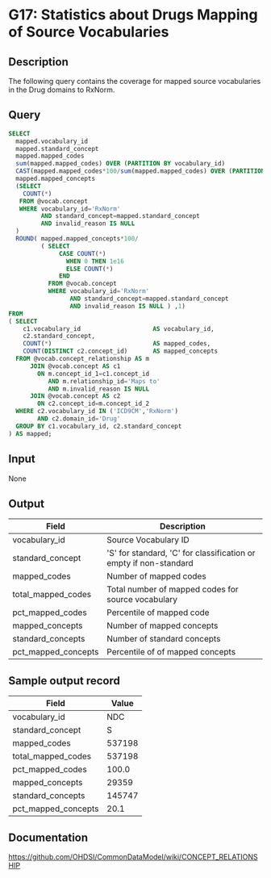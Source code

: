 <!---
Group:general
Name:G17 Statistics about Drugs Mapping of Source Vocabularies
Author:Patrick Ryan
CDM Version: 5.3
-->

# G17: Statistics about Drugs Mapping of Source Vocabularies

## Description
The following query contains the coverage for mapped source vocabularies in the Drug domains to RxNorm.

## Query
```sql
SELECT
  mapped.vocabulary_id                                                                                AS vocabulary_id,
  mapped.standard_concept                                                                             AS standard_concept,
  mapped.mapped_codes                                                                                 AS mapped_codes,
  sum(mapped.mapped_codes) OVER (PARTITION BY vocabulary_id)                                          AS total_mapped_codes,
  CAST(mapped.mapped_codes*100/sum(mapped.mapped_codes) OVER (PARTITION BY vocabulary_id) AS VARCHAR) AS pct_mapped_codes,
  mapped.mapped_concepts                                                                              AS mapped_codes,
  (SELECT 
    COUNT(*)
   FROM @vocab.concept
   WHERE vocabulary_id='RxNorm'
         AND standard_concept=mapped.standard_concept
         AND invalid_reason IS NULL
  )                                                                                                   AS standard_concepts,
  ROUND( mapped.mapped_concepts*100/
         ( SELECT 
              CASE COUNT(*) 
                WHEN 0 THEN 1e16 
                ELSE COUNT(*) 
              END
           FROM @vocab.concept
           WHERE vocabulary_id='RxNorm'
                 AND standard_concept=mapped.standard_concept
                 AND invalid_reason IS NULL ) ,1)                                                     AS pct_mapped_concepts
FROM 
( SELECT
    c1.vocabulary_id                    AS vocabulary_id,
    c2.standard_concept,
    COUNT(*)                            AS mapped_codes,
    COUNT(DISTINCT c2.concept_id)       AS mapped_concepts
  FROM @vocab.concept_relationship AS m
      JOIN @vocab.concept AS c1 
        ON m.concept_id_1=c1.concept_id 
           AND m.relationship_id='Maps to' 
           AND m.invalid_reason IS NULL
      JOIN @vocab.concept AS c2 
        ON c2.concept_id=m.concept_id_2
  WHERE c2.vocabulary_id IN ('ICD9CM','RxNorm') 
        AND c2.domain_id='Drug'
  GROUP BY c1.vocabulary_id, c2.standard_concept
) AS mapped;
```

## Input

None

## Output

| Field |  Description |
| --- | --- |
|  vocabulary_id |  Source Vocabulary ID |
|  standard_concept |  'S' for standard, 'C' for classification or empty if non-standard |
|  mapped_codes |  Number of mapped codes |
|  total_mapped_codes |  Total number of mapped codes for source vocabulary |
|  pct_mapped_codes |  Percentile of mapped code  |
|  mapped_concepts |  Number of mapped concepts  |
|  standard_concepts |  Number of standard concepts  |
|  pct_mapped_concepts |  Percentile of of mapped concepts |

## Sample output record

| Field |  Value |
| --- | --- |
|  vocabulary_id |  NDC |
|  standard_concept |  S |
|  mapped_codes |  537198 |
|  total_mapped_codes |  537198 |
|  pct_mapped_codes |  100.0 |
|  mapped_concepts |  29359 |
|  standard_concepts |    145747 |
|  pct_mapped_concepts |  20.1 |

## Documentation
https://github.com/OHDSI/CommonDataModel/wiki/CONCEPT_RELATIONSHIP
